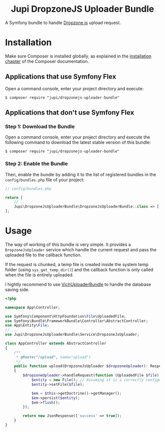 <h1 align="center">Jupi DropzoneJS Uploader Bundle</h1>

A Symfony bundle to handle [Dropzone.js](https://github.com/dropzone/dropzone) upload request.

Installation
============

Make sure Composer is installed globally, as explained in the
[installation chapter](https://getcomposer.org/doc/00-intro.md)
of the Composer documentation.

Applications that use Symfony Flex
----------------------------------

Open a command console, enter your project directory and execute:

```console
$ composer require "jupi/dropzonejs-uploader-bundle"
```

Applications that don't use Symfony Flex
----------------------------------------

### Step 1: Download the Bundle

Open a command console, enter your project directory and execute the
following command to download the latest stable version of this bundle:

```console
$ composer require "jupi/dropzonejs-uploader-bundle"
```

### Step 2: Enable the Bundle

Then, enable the bundle by adding it to the list of registered bundles
in the `config/bundles.php` file of your project:

```php
// config/bundles.php

return [
    // ...
    Jupi\DropzoneJsUploaderBundle\DropzoneJsUploaderBundle::class => ['all' => true],
];
```

Usage
=====

The way of working of this bundle is very simple. It provides a `DropzoneJsUploader` service which handle the current request and pass the uploaded file to the callback function.

If the request is chunked, a temp file is created inside the system temp folder (using `sys_get_temp_dir()`) and the callback function is only called when the file is entirely uploaded.

I hightly recommend to use [VichUploaderBundle](https://github.com/dustin10/VichUploaderBundle) to handle the database saving side.

```php
<?php

namespace App\Controller;

use Symfony\Component\HttpFoundation\File\UploadedFile;
use Symfony\Bundle\FrameworkBundle\Controller\AbstractController;
use App\Entity\File;
// ...
use Jupi\DropzoneJsUploaderBundle\Service\DropzoneJsUploader;

class AppController extends AbstractController
{
    /**
     * @Route("/upload", name="upload")
     */
    public function upload(DropzoneJsUploader $dropzoneUploader): Response
    {
        $dropzoneUploader->handleRequest(function (UploadedFile $file) {
            $entity = new File(); // Assuming it is a correctly configured VichUploadable class
            $entity->setFile($file);

            $em = $this->getDoctrine()->getManager();
            $em->persist($entity);
            $em->flush();
        });

        return new JsonResponse(['success' => true]);
    }
}
```
